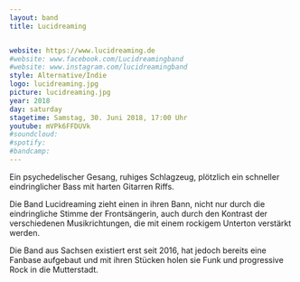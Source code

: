 ```yaml
---
layout: band
title: Lucidreaming


website: https://www.lucidreaming.de
#website: www.facebook.com/Lucidreamingband
#website: www.instagram.com/lucidreamingband
style: Alternative/Indie
logo: lucidreaming.jpg
picture: lucidreaming.jpg
year: 2018
day: saturday
stagetime: Samstag, 30. Juni 2018, 17:00 Uhr
youtube: mVPk6FFDUVk
#soundcloud:
#spotify:
#bandcamp:
---
```


Ein psychedelischer Gesang, ruhiges Schlagzeug, plötzlich ein schneller eindringlicher Bass mit harten Gitarren Riffs.

Die Band Lucidreaming zieht einen in ihren Bann, nicht nur durch die eindringliche Stimme der Frontsängerin, auch durch den Kontrast der verschiedenen Musikrichtungen, die mit einem rockigem Unterton verstärkt werden.

Die Band aus Sachsen existiert erst seit 2016, hat jedoch bereits eine Fanbase aufgebaut und mit ihren Stücken holen sie Funk und progressive Rock in die Mutterstadt.
